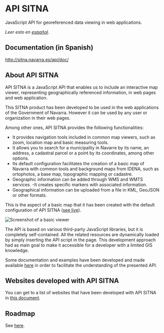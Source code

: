 # API SITNA
JavaScript API for georeferenced data viewing in web applications.

*Leer esto en [español](./README.es-ES.md).*

## Documentation (in Spanish)
http://sitna.navarra.es/api/doc/

## About API SITNA
API SITNA is a JavaScript API that enables us to include an interactive map viewer, representing geographically referenced information, in web pages and web application.

This SITNA product has been developed to be used in the web applications of the Government of Navarra. However it can be used by any user or organization in their web pages.

Among other ones, API SITNA provides the following functionalities:

- It provides navigation tools included in common map viewers, such as zoom, location map and basic measuring tools.
- It allows you to search for a municipality in Navarre by its name, an address, a cadastral parcel or a point by its coordinates, among other options.
- Its default configuration facilitates the creation of a basic map of Navarra with common tools and background maps from IDENA, such as ortophotos, a base map, topographic mapping or cadastre.
- Geographic information can be added through WMS and WMTS services.
-It creates specific markers with associated information.
- Geographical information can be uploaded from a file in KML, GeoJSON or other formats.

This is the aspect of a basic map that it has been created with the default configuration of API SITNA ([see live](http://sitna.tracasa.es/api/examples/Map.1.html)).

![Screenshot of a basic viewer](https://sitna.navarra.es/geoportal/galeria/ejemploAPI1.jpg)

The API is based on various third-party JavaScript libraries, but it is completely self-contained. All the related resources are dynamically loaded by simply inserting the API script in the page. This development approach had as main goal to make it accessible for a developer with a limited GIS knowledge.

Some documentation and examples have been developed and made available [here](http://sitna.navarra.es/api/doc/) in order to facilitate the understanding of the presented API.

## Websites developed with API SITNA
You can get to a list of websites that have been developed with API SITNA in [this document](./websites.md).

## Roadmap
See [here](./roadmap.md).
